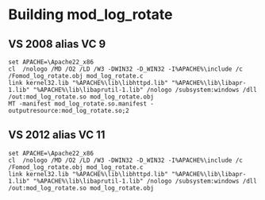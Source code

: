 Building mod_log_rotate
==============


## VS 2008 alias VC 9
	set APACHE=\Apache22_x86
	cl  /nologo /MD /O2 /LD /W3 -DWIN32 -D_WIN32 -I%APACHE%\include /c /Fomod_log_rotate.obj mod_log_rotate.c
	link kernel32.lib "%APACHE%\lib\libhttpd.lib" "%APACHE%\lib\libapr-1.lib" "%APACHE%\lib\libaprutil-1.lib" /nologo /subsystem:windows /dll /out:mod_log_rotate.so mod_log_rotate.obj
	MT -manifest mod_log_rotate.so.manifest -outputresource:mod_log_rotate.so;2

## VS 2012 alias VC 11
	set APACHE=\Apache22_x86
	cl  /nologo /MD /O2 /LD /W3 -DWIN32 -D_WIN32 -I%APACHE%\include /c /Fomod_log_rotate.obj mod_log_rotate.c
	link kernel32.lib "%APACHE%\lib\libhttpd.lib" "%APACHE%\lib\libapr-1.lib" "%APACHE%\lib\libaprutil-1.lib" /nologo /subsystem:windows /dll /out:mod_log_rotate.so mod_log_rotate.obj